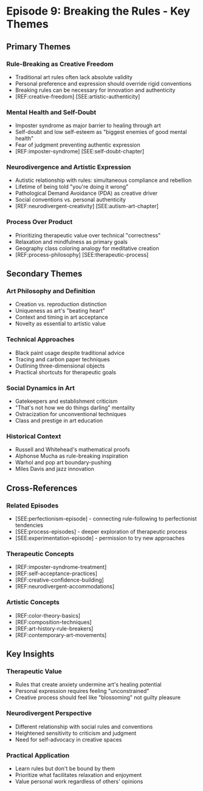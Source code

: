 # Episode 9: Breaking the Rules - Key Themes

## Primary Themes

### Rule-Breaking as Creative Freedom
- Traditional art rules often lack absolute validity
- Personal preference and expression should override rigid conventions
- Breaking rules can be necessary for innovation and authenticity
- [REF:creative-freedom] [SEE:artistic-authenticity]

### Mental Health and Self-Doubt
- Imposter syndrome as major barrier to healing through art
- Self-doubt and low self-esteem as "biggest enemies of good mental health"
- Fear of judgment preventing authentic expression
- [REF:imposter-syndrome] [SEE:self-doubt-chapter]

### Neurodivergence and Artistic Expression
- Autistic relationship with rules: simultaneous compliance and rebellion
- Lifetime of being told "you're doing it wrong"
- Pathological Demand Avoidance (PDA) as creative driver
- Social conventions vs. personal authenticity
- [REF:neurodivergent-creativity] [SEE:autism-art-chapter]

### Process Over Product
- Prioritizing therapeutic value over technical "correctness"
- Relaxation and mindfulness as primary goals
- Geography class coloring analogy for meditative creation
- [REF:process-philosophy] [SEE:therapeutic-process]

## Secondary Themes

### Art Philosophy and Definition
- Creation vs. reproduction distinction
- Uniqueness as art's "beating heart"
- Context and timing in art acceptance
- Novelty as essential to artistic value

### Technical Approaches
- Black paint usage despite traditional advice
- Tracing and carbon paper techniques
- Outlining three-dimensional objects
- Practical shortcuts for therapeutic goals

### Social Dynamics in Art
- Gatekeepers and establishment criticism
- "That's not how we do things darling" mentality
- Ostracization for unconventional techniques
- Class and prestige in art education

### Historical Context
- Russell and Whitehead's mathematical proofs
- Alphonse Mucha as rule-breaking inspiration
- Warhol and pop art boundary-pushing
- Miles Davis and jazz innovation

## Cross-References

### Related Episodes
- [SEE:perfectionism-episode] - connecting rule-following to perfectionist tendencies
- [SEE:process-episodes] - deeper exploration of therapeutic process
- [SEE:experimentation-episode] - permission to try new approaches

### Therapeutic Concepts
- [REF:imposter-syndrome-treatment]
- [REF:self-acceptance-practices] 
- [REF:creative-confidence-building]
- [REF:neurodivergent-accommodations]

### Artistic Concepts
- [REF:color-theory-basics]
- [REF:composition-techniques]
- [REF:art-history-rule-breakers]
- [REF:contemporary-art-movements]

## Key Insights

### Therapeutic Value
- Rules that create anxiety undermine art's healing potential
- Personal expression requires feeling "unconstrained"
- Creative process should feel like "blossoming" not guilty pleasure

### Neurodivergent Perspective
- Different relationship with social rules and conventions
- Heightened sensitivity to criticism and judgment
- Need for self-advocacy in creative spaces

### Practical Application
- Learn rules but don't be bound by them
- Prioritize what facilitates relaxation and enjoyment
- Value personal work regardless of others' opinions
